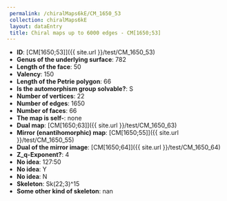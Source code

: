 ```yaml
--- 
 permalink: /chiralMaps6kE/CM_1650_53 
 collection: chiralMaps6kE
 layout: dataEntry
 title: Chiral maps up to 6000 edges - CM[1650;53]
---
```


- **ID**: [CM[1650;53]]({{ site.url }}/test/CM_1650_53)
- **Genus of the underlying surface**: 782
- **Length of the face**: 50
- **Valency**: 150
- **Length of the Petrie polygon**: 66
- **Is the automorphism group solvable?**: S
- **Number of vertices**: 22
- **Number of edges**: 1650
- **Number of faces**: 66
- **The map is self-**: none
- **Dual map**: [CM[1650;63]]({{ site.url }}/test/CM_1650_63)
- **Mirror (enantihomorphic) map**: [CM[1650;55]]({{ site.url }}/test/CM_1650_55)
- **Dual of the mirror image**: [CM[1650;64]]({{ site.url }}/test/CM_1650_64)
- **Z_q-Exponent?**: 4
- **No idea**:  127:50
- **No idea**: Y
- **No idea**: N
- **Skeleton**: Sk(22;3)^15
- **Some other kind of skeleton**: nan
